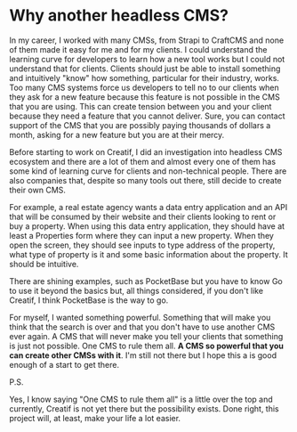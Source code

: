 # Why another headless CMS?

In my career, I worked with many CMSs, from Strapi to CraftCMS and none of them made it
easy for me and for my clients. I could understand the learning curve for developers to learn
how a new tool works but I could not understand that for clients. Clients should just be able
to install something and intuitively "know" how something, particular for their industry, works.
Too many CMS systems force us developers to tell no to our clients when they ask for a new feature
because this feature is not possible in the CMS that you are using. This can create tension between
you and your client because they need a feature that you cannot deliver. Sure, you can contact support
of the CMS that you are possibly paying thousands of dollars a month, asking for a new feature but
you are at their mercy. 

Before starting to work on Creatif, I did an investigation into headless CMS ecosystem and
there are a lot of them and almost every one of them has some kind of learning curve for clients
and non-technical people. There are also companies that, despite so many tools out there, still
decide to create their own CMS.

For example, a real estate agency wants a data entry application and an API that will
be consumed by their website and their clients looking to rent or buy a property. When using
this data entry application, they should have at least a Properties form where they can input
a new property. When they open the screen, they should see inputs to type address of the property,
what type of property is it and some basic information about the property. It should be intuitive.

There are shining examples, such as PocketBase but you have to know Go to use it beyond the basics
but, all things considered, if you don't like Creatif, I think PocketBase is the way to go.

For myself, I wanted something powerful. Something that will make you think that the search
is over and that you don't have to use another CMS ever again. A CMS that will never make you tell
your clients that something is just not possible. One CMS to rule them all. 
**A CMS so powerful that you can create other CMSs with it**. I'm still not there but 
I hope this a is good enough of a start to get there.

P.S.

Yes, I know saying "One CMS to rule them all" is a little over the top and currently, Creatif is not yet there
but the possibility exists. Done right, this project will, at least, make your life a lot easier.


